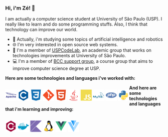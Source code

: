 ### Hi, i'm Zé! 👋

I am actually a computer science student at University of São Paulo (USP). I really like to learn and do some programming stuffs. Also, I think that technology can improve our world.

- 🤖 Actually, i'm studying some topics of artificial intelligence and robotics
- 🌐 I'm very interested in open source web systems.
- 🧪 I'm a member of [USPCodeLab](https://codelab.ime.usp.br/), an academic group that works on technologies improvements at University of São Paulo.
- 💻 I'm a member of [BCC support group](https://bcc.ime.usp.br/principal/miscelanea/rc.html), a course group that aims to improve computer science degree at USP.

**Here are some technologies and languages i've worked with:**

<p style="float: left;">
  <a>
    <img src="assets/apache.svg" height="36" alt="Apache"/>
  </a>
  <a>
    <img src="assets/c.svg" height="36" alt="C"/>
  </a>
  <a>
    <img src="assets/css3.svg" height="36" alt="CSS3"/>
  </a>
  <a>
    <img src="assets/git.svg" height="36" alt="Git"/>
  </a>
  <a>
    <img src="assets/html5.svg" height="36" alt="HTML5"/>
  </a>
  <a>
    <img src="assets/java.svg" height="36" alt="Java"/>
  </a>
  <a>
    <img src="assets/javascript.svg" height="36" alt="Javascript"/>
  </a>
  <a>
    <img src="assets/mysql.svg" height="36" alt="MySQL"/>
  </a>
  <a>
    <img src="assets/php.svg" height="36" alt="PHP"/>
  </a>
  <a>
    <img src="assets/python.svg" height="36" alt="Python"/>
  </a>
</p>

**And here are some technologies and languages that i'm learning and improving:**

<p style="float: left;">
  <a>
    <img src="assets/cpp.svg" height="36" alt="C++"/>
  </a>
  <a>
    <img src="assets/docker.svg" height="36" alt="Docker"/>
  </a>
  <a>
    <img src="assets/kotlin.svg" height="36" alt="Kotlin"/>
  </a>
  <a>
    <img src="assets/linux.svg" height="36" alt="Linux"/>
  </a>
  <a>
    <img src="assets/vuejs.svg" height="36" alt="VueJS"/>
  </a>
  <a>
    <img src="assets/vuetify.svg" height="36" alt="Vuetify"/>
  </a>
</p>
